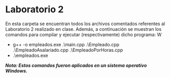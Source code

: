 # Laboratorio 2 

En esta carpeta se encuentran todos los archivos comentados referentes al Laboratorio 2 realizado en clase. Además, a continuación se muestran los comandos para compilar y ejecutar (respectivamente) dicho programa:
W
- g++ -o empleados.exe .\main.cpp .\Empleado.cpp .\EmpleadoAsalariado.cpp .\EmpleadoPorHoras.cpp
- .\empleados.exe

***Nota: Estos comandos fueron aplicados en un sistema operativo Windows.***